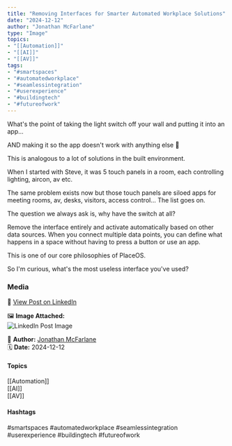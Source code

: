 ```yaml
---
title: "Removing Interfaces for Smarter Automated Workplace Solutions"  
date: "2024-12-12"  
author: "Jonathan McFarlane"  
type: "Image"  
topics:  
- "[[Automation]]"  
- "[[AI]]"  
- "[[AV]]"  
tags:  
- "#smartspaces"  
- "#automatedworkplace"  
- "#seamlessintegration"  
- "#userexperience"  
- "#buildingtech"  
- "#futureofwork"  
---
```

What's the point of taking the light switch off your wall and putting it into an app...  
  
AND making it so the app doesn't work with anything else 🫠

This is analogous to a lot of solutions in the built environment.

When I started with Steve, it was 5 touch panels in a room, each controlling lighting, aircon, av etc.

The same problem exists now but those touch panels are siloed apps for meeting rooms, av, desks, visitors, access control... The list goes on.

The question we always ask is, why have the switch at all?

Remove the interface entirely and activate automatically based on other data sources. When you connect multiple data points, you can define what happens in a space without having to press a button or use an app.

This is one of our core philosophies of PlaceOS.

So I'm curious, what's the most useless interface you've used?

### Media

🔗 [View Post on LinkedIn](https://www.linkedin.com/feed/update/urn:li:activity:7273101015422263296)  
  
🖼 **Image Attached:**  
![LinkedIn Post Image](https://media.licdn.com/dms/image/v2/D5622AQEJaDu2Tw4kYA/feedshare-shrink_800/B56ZO8.1CcHoAk-/0/1734042408462?e=1744848000&v=beta&t=dqu2-ovnMAtWc6Z_i89iIYDFNTOOpjFZ74oa3zcNY2o)  
  
👤 **Author:** [Jonathan McFarlane](https://www.linkedin.com/in/jonathanmcfarlane/)  
🗓️ **Date:** 2024-12-12

#### Topics

[[Automation]]  
[[AI]]  
[[AV]]  

#### Hashtags

#smartspaces #automatedworkplace #seamlessintegration #userexperience #buildingtech #futureofwork